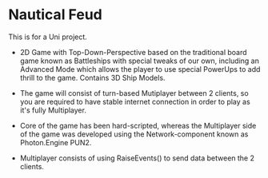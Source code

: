 # Nautical Feud
This is for a Uni project. 

- 2D Game with Top-Down-Perspective based on the traditional board game known as Battleships with special tweaks of our own, including an Advanced Mode which allows the player to use special PowerUps to add thrill to the game. Contains 3D Ship Models.
- The game will consist of turn-based Mutiplayer between 2 clients, so you are required to have stable internet connection in order to play as it's fully Multiplayer.

- Core of the game has been hard-scripted, whereas the Multiplayer side of the game was developed using the Network-component known as Photon.Engine PUN2.
- Multiplayer consists of using RaiseEvents() to send data between the 2 clients.



